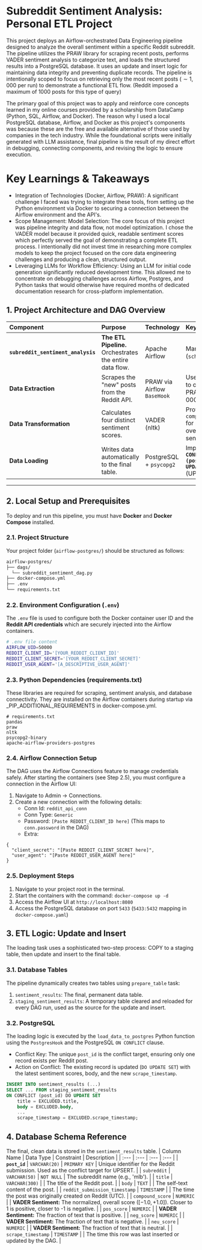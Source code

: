 # Subreddit Sentiment Analysis: Personal ETL Project

This project deploys an Airflow-orchestrated Data Engineering pipeline designed to analyze the overall sentiment within a specific Reddit subreddit. The pipeline utilizes the PRAW library for scraping recent posts, performs VADER sentiment analysis to categorize text, and loads the structured results into a PostgreSQL database. It uses an update and insert logic for maintaining data integrity and preventing duplicate records. The pipeline is intentionally scoped to focus on retrieving only the most recent posts ($\sim 1,000$ per run) to demonstrate a functional ETL flow. (Reddit imposed a maximum of 1000 posts for this type of query)

The primary goal of this project was to apply and reinforce core concepts learned in my online courses provided by a scholarship from DataCamp (Python, SQL, Airflow, and Docker). The reason why I used a local PostgreSQL database, Airflow, and Docker as this project's components was because these are the free and available alternative of those used by companies in the tech industry. While the foundational scripts were initially generated with LLM assistance, final pipeline is the result of my direct effort in debugging, connecting components, and revising the logic to ensure execution.

# Key Learnings & Takeaways

* Integration of Technologies (Docker, Airflow, PRAW): A significant challenge I faced was trying to integrate these tools, from setting up the Python environment via Docker to securing a connection between the Airflow environment and the API's.
* Scope Management: Model Selection: The core focus of this project was pipeline integrity and data flow, not model optimization. I chose the VADER model because it provided quick, readable sentiment scores which perfectly served the goal of demonstrating a complete ETL process. I intentionally did not invest time in researching more complex models to keep the project focused on the core data engineering challenges and producing a clean, structured output.
* Leveraging LLMs for Workflow Efficiency: Using an LLM for initial code generation significantly reduced development time. This allowed me to concentrate on debugging challenges across Airflow, Postgres, and Python tasks that would otherwise have required months of dedicated documentation research for cross-platform implementation.

## 1. Project Architecture and DAG Overview 

| Component | Purpose | Technology | Key Feature |
| :--- | :--- | :--- | :--- |
| **`subreddit_sentiment_analysis`** | **The ETL Pipeline.** Orchestrates the entire data flow. | Apache Airflow | Manual Trigger (`schedule=None`) |
| **Data Extraction** | Scrapes the "new" posts from the Reddit API. | PRAW via Airflow `BaseHook` | Uses batching to overcome PRAW's $\sim 1,000$ post limit. |
| **Data Transformation** | Calculates four distinct sentiment scores. | VADER (nltk) | Provides `compound_score` for normalized overall sentiment. |
| **Data Loading** | Writes data automatically to the final table. | PostgreSQL + `psycopg2` | Implements **`ON CONFLICT (post_id) DO UPDATE`** (UPSERT). |

---

## 2. Local Setup and Prerequisites 

To deploy and run this pipeline, you must have **Docker** and **Docker Compose** installed.

### 2.1. Project Structure

Your project folder (`airflow-postgres/`) should be structured as follows:
```bash
airflow-postgres/
├── dags/
  └── subreddit_sentiment_dag.py
├── docker-compose.yml
├── .env
└── requirements.txt
```

### 2.2. Environment Configuration (`.env`)

The `.env` file is used to configure both the Docker container user ID and the **Reddit API credentials** which are securely injected into the Airflow containers.

```bash
# .env file content
AIRFLOW_UID=50000
REDDIT_CLIENT_ID='[YOUR_REDDIT_CLIENT_ID]'
REDDIT_CLIENT_SECRET='[YOUR_REDDIT_CLIENT_SECRET]'
REDDIT_USER_AGENT='[A_DESCRIPTIVE_USER_AGENT]'
```

### 2.3. Python Dependencies (requirements.txt)
These libraries are required for scraping, sentiment analysis, and database connectivity. They are installed on the Airflow containers during startup via _PIP_ADDITIONAL_REQUIREMENTS in docker-compose.yml.

```Plaintext
# requirements.txt
pandas
praw
nltk
psycopg2-binary
apache-airflow-providers-postgres
```

### 2.4. Airflow Connection Setup
The DAG uses the Airflow Connections feature to manage credentials safely. After starting the containers (see Step 2.5), you must configure a connection in the Airflow UI:

1. Navigate to Admin -> Connections.
2. Create a new connection with the following details:
   * Conn Id: `reddit_api_conn`
   * Conn Type: `Generic`
   * Password: `[Paste REDDIT_CLIENT_ID here]` (This maps to `conn.password` in the DAG)
   * Extra:
```
{
  "client_secret": "[Paste REDDIT_CLIENT_SECRET here]",
  "user_agent": "[Paste REDDIT_USER_AGENT here]"
}
```

### 2.5. Deployment Steps
1. Navigate to your project root in the terminal.
2. Start the containers with the command: `docker-compose up -d`
3. Access the Airflow UI at `http://localhost:8080`
4. Access the PostgreSQL database on port `5433` (`5433:5432` mapping in `docker-compose.yaml`)

## 3. ETL Logic: Update and Insert
The loading task uses a sophisticated two-step process: COPY to a staging table, then update and insert to the final table.

### 3.1. Database Tables
The pipeline dynamically creates two tables using `prepare_table` task:
1. `sentiment_results`: The final, permanent data table.
2. `staging_sentiment_results`: A temporary table cleared and reloaded for every DAG run, used as the source for the update and insert.

### 3.2. PostgreSQL
The loading logic is executed by the `load_data_to_postgres` Python function using the `PostgresHook` and the PostgreSQL `ON CONFLICT` clause.
* Conflict Key: The unique `post_id` is the conflict target, ensuring only one record exists per Reddit post.
* Action on Conflict: The existing record is updated (`DO UPDATE SET`) with the latest sentiment scores, body, and the new `scrape_timestamp`.
```SQL
INSERT INTO sentiment_results (...)
SELECT ... FROM staging_sentiment_results
ON CONFLICT (post_id) DO UPDATE SET
    title = EXCLUDED.title,
    body = EXCLUDED.body,
    ...
    scrape_timestamp = EXCLUDED.scrape_timestamp;
```

## 4. Database Schema Reference
The final, clean data is stored in the `sentiment_results` table.
| Column Name | Data Type | Constraint | Description |
| :--- | :--- | :--- | :--- |
| **`post_id`** | `VARCHAR(20)` | `PRIMARY KEY` | Unique identifier for the Reddit submission. Used as the conflict target for UPSERT. |
| `subreddit` | `VARCHAR(50)` | `NOT NULL` | The subreddit name (e.g., 'mlb'). |
| `title` | `VARCHAR(300)` | | The title of the Reddit post. |
| `body` | `TEXT` | | The self-text content of the post. |
| `reddit_submission_timestamp` | `TIMESTAMP` | | The time the post was originally created on Reddit (UTC). |
| `compound_score` | `NUMERIC` | | **VADER Sentiment:** The normalized, overall score ($[-1.0, +1.0]$). Closer to 1 is positive, closer to -1 is negative. |
| `pos_score` | `NUMERIC` | | **VADER Sentiment:** The fraction of text that is positive. |
| `neg_score` | `NUMERIC` | | **VADER Sentiment:** The fraction of text that is negative. |
| `neu_score` | `NUMERIC` | | **VADER Sentiment:** The fraction of text that is neutral. |
| `scrape_timestamp` | `TIMESTAMP` | | The time this row was last inserted or updated by the DAG. |
